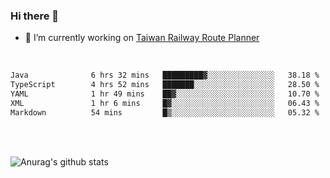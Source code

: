 ### Hi there 👋

- 🔭 I’m currently working on [Taiwan Railway Route Planner](https://github.com/Taiwan-Railway-Route-Planner)

<br/>

<!--START_SECTION:waka-->

```txt
Java              6 hrs 32 mins   █████████▓░░░░░░░░░░░░░░░   38.18 %
TypeScript        4 hrs 52 mins   ███████░░░░░░░░░░░░░░░░░░   28.50 %
YAML              1 hr 49 mins    ██▓░░░░░░░░░░░░░░░░░░░░░░   10.70 %
XML               1 hr 6 mins     █▓░░░░░░░░░░░░░░░░░░░░░░░   06.43 %
Markdown          54 mins         █▒░░░░░░░░░░░░░░░░░░░░░░░   05.32 %
```

<!--END_SECTION:waka-->

<br/>
<br/>

![Anurag's github stats](https://github-readme-stats.vercel.app/api?username=DepickereSven&show_icons=true&theme=tokyonight)



<!--
**DepickereSven/DepickereSven** is a ✨ _special_ ✨ repository because its `README.md` (this file) appears on your GitHub profile.

Here are some ideas to get you started:

- 🔭 I’m currently working on ...
- 🌱 I’m currently learning ...
- 👯 I’m looking to collaborate on ...
- 🤔 I’m looking for help with ...
- 💬 Ask me about ...
- 📫 How to reach me: ...
- 😄 Pronouns: ...
- ⚡ Fun fact: ...
-->
